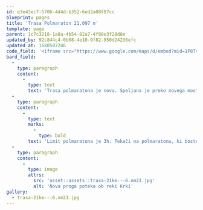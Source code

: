 ```yaml
---
id: e3e43ec7-5706-4d4d-b352-6ed2a08f87cc
blueprint: pages
title: 'Trasa Polmaraton 21.097 m'
template: page
parent: 1c7c3218-1a8a-4b54-82a7-4f80e3f28d8e
updated_by: 92c844c4-0b68-4e10-9f82-950d24236efc
updated_at: 1680507246
code_field: '<iframe src="https://www.google.com/maps/d/embed?mid=1P8T4-L-vZog1MF08qNHf9yfBxaRA97U&ehbc=2E312F" width="100%" height="500"></iframe>'
bard_field:
  -
    type: paragraph
    content:
      -
        type: text
        text: 'Trasa polmaratona je nova. Speljana je preko novega mostu v Irči vasi proti Straži in nazaj. Je bolj ravna in hitrejša, kot proga v preteklih letih. Večina trase poteka po trdi asfaltni podlagi s krajšim odsekom utrjenega makadamom. Štart in cilj je na Seidlovi cesti, proga pa je speljana je ob reki Krki in po najlepših tekaških terenih v okolici Novega mesta. Proga je uradno izmerjena in ima certifikat AIMS.'
  -
    type: paragraph
    content:
      -
        type: text
        marks:
          -
            type: bold
        text: 'Limit polmaratona je 3h. Tekači na polmaratonu, ki boste imeli na vmesni času na 4 km slabši čas od 41 min bruto, boste preusmerjeni na progo 10 km teka.'
  -
    type: paragraph
    content:
      -
        type: image
        attrs:
          src: 'asset::assets::trasa-21km---6.nm21.jpg'
          alt: 'Nova proga poteka ob reki Krki'
gallery:
  - trasa-21km---6.nm21.jpg
---
```

